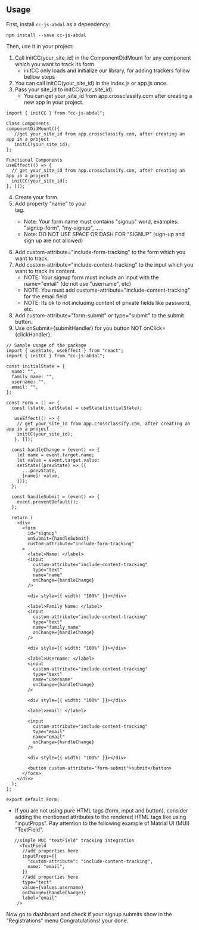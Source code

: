 ## Usage

First, install `cc-js-abdal` as a dependency:

```shell
npm install --save cc-js-abdal
```

Then, use it in your project:

1. Call initCC(your_site_id) in the ComponentDidMount for any component which you want to track its form. 
   * initCC only loads and initialize our library, for adding trackers follow bellow steps
3. You can call initCC(your_site_id) in the index.js or app.js once.
4. Pass your site_id to initCC(your_site_id).
   * You can get your_site_id from app.crossclassify.com after creating a new app in your project.

```react
import { initCC } from "cc-js-abdal";

Class Components
componentDidMount(){
   //get your_site_id from app.crossclassify.com, after creating an app in a project
   initCC(your_site_id); 
};

Functional Components
useEffect(() => {
  // get your_site_id from app.crossclassify.com, after creating an app in a project
  initCC(your_site_id);
}, []);
```

4. Create your form.
5. Add property "name" to your <form> tag. 
   * Note: Your form name must contains "signup" word, examples: "signup-form", "my-signup", ... .
   * Note: DO NOT USE SPACE OR DASH FOR "SIGNUP" (sign-up and sign up are not allowed)
6. Add custom-attribute="include-form-tracking" to the form which you want to track.
7. Add custom-attribute="include-content-tracking" to the input which you want to track its content.
   * NOTE: Your signup form must include an input with the name="email" (do not use "username", etc)
   * NOTE: You must add custome-attribute="include-content-tracking" for the email field
   * NOTE: Its ok to not including content of private fields like password, etc.
8. Add custom-attribute="form-submit" or type="submit" to the submit button.
8. Use onSubmit={submitHandler} for you button NOT onClick={clickHandler}.
    
```
// Sample usage of the package
import { useState, useEffect } from "react";
import { initCC } from "cc-js-abdal";

const initialState = {
  name: "",
  family_name: "",
  username: "",
  email: "",
};

const Form = () => {
  const [state, setState] = useState(initialState);
    
   useEffect(() => {
    // get your_site_id from app.crossclassify.com, after creating an app in a project
    initCC(your_site_id);
   }, []);
   
  const handleChange = (event) => {
    let name = event.target.name;
    let value = event.target.value;
    setState((prevState) => ({
      ...prevState,
      [name]: value,
    }));
  };

  const handleSubmit = (event) => {
    event.preventDefault();
  };

  return (
    <div>
      <form
        id="signup"
        onSubmit={handleSubmit}
        custom-attribute="include-form-tracking"
      >
        <label>Name: </label>
        <input
          custom-attribute="include-content-tracking"
          type="text"
          name="name"
          onChange={handleChange}
        />

        <div style={{ width: "100%" }}></div>

        <label>Family Name: </label>
        <input
          custom-attribute="include-content-tracking"
          type="text"
          name="family_name"
          onChange={handleChange}
        />

        <div style={{ width: "100%" }}></div>

        <label>Username: </label>
        <input
          custom-attribute="include-content-tracking"
          type="text"
          name="username"
          onChange={handleChange}
        />

        <div style={{ width: "100%" }}></div>

        <label>email: </label>

        <input
          custom-attribute="include-content-tracking"
          type="email"
          name="email"
          onChange={handleChange}
        />

        <div style={{ width: "100%" }}></div>

        <button custom-attribute="form-submit">submit</button>
      </form>
    </div>
  );
};

export default Form;
```

* If you are not using pure HTML tags (form, input and button), consider adding the mentioned attributes to the rendered HTML tags like using "inputProps".
 Pay attention to the following example of Matrial UI (MUI) "TextField".
```
   //simple MUI "textField" tracking integration
     <TextField
      //add properties here
      inputProps={{
        "custom-attribute": "include-content-tracking",
        name: "email",
      }}
      //add properties here
      type="text"
      value={values.username}
      onChange={handleChange)}
      label="email"
    />

```
Now go to dashboard and check if your signup submits show in the "Registrations" menu
Congratulations! your done.

